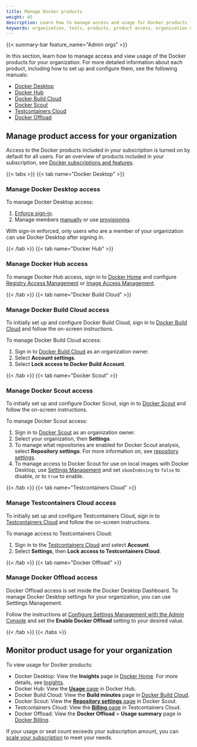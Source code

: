 ```yaml
---
title: Manage Docker products
weight: 45
description: Learn how to manage access and usage for Docker products for your organization
keywords: organization, tools, products, product access, organization management
---
```


{{< summary-bar feature_name="Admin orgs" >}}

In this section, learn how to manage access and view usage of the Docker
products for your organization. For more detailed information about each
product, including how to set up and configure them, see the following manuals:

- [Docker Desktop](../../desktop/_index.md)
- [Docker Hub](../../docker-hub/_index.md)
- [Docker Build Cloud](../../build-cloud/_index.md)
- [Docker Scout](../../scout/_index.md)
- [Testcontainers Cloud](https://testcontainers.com/cloud/docs/#getting-started)
- [Docker Offload](../../offload/_index.md)

## Manage product access for your organization

Access to the Docker products included in your subscription is turned on by
default for all users. For an overview of products included in your
subscription, see
[Docker subscriptions and features](/manuals/subscription/details.md).

{{< tabs >}}
{{< tab name="Docker Desktop" >}}

### Manage Docker Desktop access

To manage Docker Desktop access:

1. [Enforce sign-in](/manuals/enterprise/security/enforce-sign-in/_index.md).
1. Manage members [manually](./members.md) or use
[provisioning](/manuals/enterprise/security/provisioning/_index.md).

With sign-in enforced, only users who are a member of your organization can
use Docker Desktop after signing in.

{{< /tab >}}
{{< tab name="Docker Hub" >}}

### Manage Docker Hub access

To manage Docker Hub access, sign in to
[Docker Home](https://app.docker.com/) and configure [Registry Access Management](/manuals/enterprise/security/hardened-desktop/registry-access-management.md)
or [Image Access Management](/manuals/enterprise/security/hardened-desktop/image-access-management.md).

{{< /tab >}}
{{< tab name="Docker Build Cloud" >}}

### Manage Docker Build Cloud access

To initially set up and configure Docker Build Cloud, sign in to
[Docker Build Cloud](https://app.docker.com/build) and follow the
on-screen instructions.

To manage Docker Build Cloud access:

1. Sign in to [Docker Build Cloud](http://app.docker.com/build) as an
organization owner.
1. Select **Account settings**.
1. Select **Lock access to Docker Build Account**.

{{< /tab >}}
{{< tab name="Docker Scout" >}}

### Manage Docker Scout access

To initially set up and configure Docker Scout, sign in to
[Docker Scout](https://scout.docker.com/) and follow the on-screen instructions.

To manage Docker Scout access:

1. Sign in to [Docker Scout](https://scout.docker.com/) as an organization
owner.
1. Select your organization, then **Settings**.
1. To manage what repositories are enabled for Docker Scout analysis, select
**Repository settings**. For more information on,
see [repository settings](../../scout/explore/dashboard.md#repository-settings).
1. To manage access to Docker Scout for use on local images with Docker Desktop,
use [Settings Management](/manuals/enterprise/security/hardened-desktop/settings-management/_index.md)
and set `sbomIndexing` to `false` to disable, or to `true` to enable.

{{< /tab >}}
{{< tab name="Testcontainers Cloud" >}}

### Manage Testcontainers Cloud access

To initially set up and configure Testcontainers Cloud, sign in to
[Testcontainers Cloud](https://app.testcontainers.cloud/) and follow the
on-screen instructions.

To manage access to Testcontainers Cloud:

1. Sign in to the [Testcontainers Cloud](https://app.testcontainers.cloud/) and
select **Account**.
1. Select **Settings**, then **Lock access to Testcontainers Cloud**.

{{< /tab >}}
{{< tab name="Docker Offload" >}}

### Manage Docker Offload access

Docker Offload access is set inside the Docker Desktop Dashboard. To manage Docker Desktop settings for your
organization, you can use Setttings Management.

Follow the instructions at [Configure Settings Management with the Admin
Console](/enterprise/security/hardened-desktop/settings-management/configure-admin-console/) and set the **Enable Docker
Offload** setting to your desired value.

{{< /tab >}}
{{< /tabs >}}

## Monitor product usage for your organization

To view usage for Docker products:

- Docker Desktop: View the **Insights** page in [Docker Home](https://app.docker.com/). For more details, see [Insights](./insights.md).
- Docker Hub: View the [**Usage** page](https://hub.docker.com/usage) in Docker Hub.
- Docker Build Cloud: View the **Build minutes** page in [Docker Build Cloud](http://app.docker.com/build).
- Docker Scout: View the [**Repository settings** page](https://scout.docker.com/settings/repos) in Docker Scout.
- Testcontainers Cloud: View the [**Billing** page](https://app.testcontainers.cloud/dashboard/billing) in Testcontainers Cloud.
- Docker Offload: View the **Docker Offload** > **Usage summary** page in [Docker Billing](https://app.docker.com/billing).

If your usage or seat count exceeds your subscription amount, you can
[scale your subscription](../../subscription/scale.md) to meet your needs.
